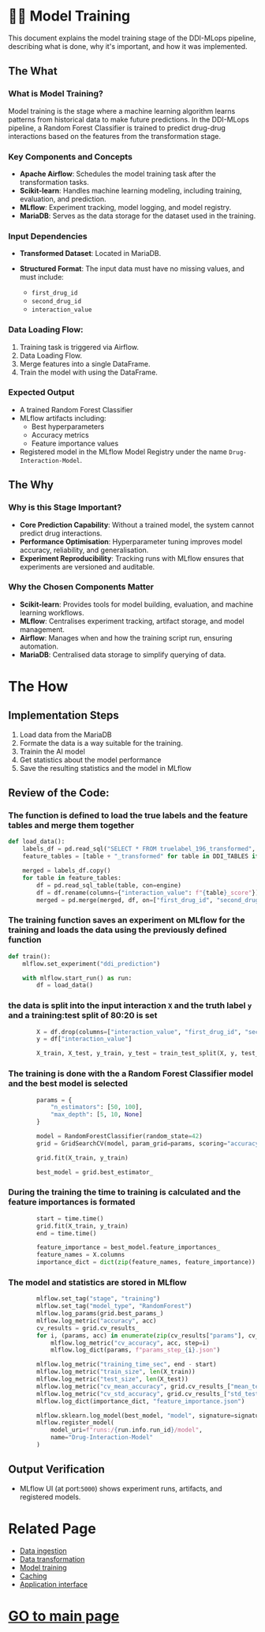 # 🏋️‍♂️ Model Training

This document explains the model training stage of the DDI-MLops pipeline, describing what is done, why it's important, and how it was implemented.

## The What

### What is Model Training?

Model training is the stage where a machine learning algorithm learns patterns from historical data to make future predictions. In the DDI-MLops pipeline, a Random Forest Classifier is trained to predict drug-drug interactions based on the features from the transformation stage.


### Key Components and Concepts
- **Apache Airflow**: Schedules the model training task after the transformation tasks.
- **Scikit-learn**: Handles machine learning modeling, including training, evaluation, and prediction.
- **MLflow**: Experiment tracking, model logging, and model registry.
- **MariaDB**: Serves as the data storage for the dataset used in the training.


### Input Dependencies
- **Transformed Dataset**: Located in MariaDB.

- **Structured Format**: The input data must have no missing values, and must include:
    - `first_drug_id`
    - `second_drug_id`
    - `interaction_value`


### Data Loading Flow:
1. Training task is triggered via Airflow.
2. Data Loading Flow.
3. Merge features into a single DataFrame.
4. Train the model with using the DataFrame.

### Expected Output
- A trained Random Forest Classifier
- MLflow artifacts including:
    - Best hyperparameters
    - Accuracy metrics
    - Feature importance values
- Registered model in the MLflow Model Registry under the name `Drug-Interaction-Model`.

## The Why

### Why is this Stage Important?
- **Core Prediction Capability**: Without a trained model, the system cannot predict drug interactions.
- **Performance Optimisation**: Hyperparameter tuning improves model accuracy, reliability, and generalisation.
- **Experiment Reproducibility**: Tracking runs with MLflow ensures that experiments are versioned and auditable.


### Why the Chosen Components Matter
- **Scikit-learn**: Provides tools for model building, evaluation, and machine learning workflows.
- **MLflow**: Centralises experiment tracking, artifact storage, and model management.
- **Airflow**: Manages when and how the training script run, ensuring automation.
- **MariaDB**: Centralised data storage to simplify querying of data.

# The How

## Implementation Steps
1. Load data from the MariaDB
2. Formate the data is a way suitable for the training.
3. Trainin the AI model
4. Get statistics about the model performance
5. Save the resulting statistics and the model in MLflow  

## Review of the Code:

### The function is defined to load the true labels and the feature tables and merge them together
``` python
def load_data():
    labels_df = pd.read_sql("SELECT * FROM truelabel_196_transformed", con=engine)
    feature_tables = [table + "_transformed" for table in DDI_TABLES if not table in ["truelabel_196", "top196drugs"]]

    merged = labels_df.copy()
    for table in feature_tables:
        df = pd.read_sql_table(table, con=engine)
        df = df.rename(columns={"interaction_value": f"{table}_score"})
        merged = pd.merge(merged, df, on=["first_drug_id", "second_drug_id"], how="left")
```

### The training function saves an experiment on MLflow for the training and loads the data using the previously defined function
``` python
def train():
    mlflow.set_experiment("ddi_prediction")

    with mlflow.start_run() as run:
        df = load_data()
```

### the data is split into the input interaction `X` and the truth label `y` and a training:test split of 80:20 is set
``` python
        X = df.drop(columns=["interaction_value", "first_drug_id", "second_drug_id"])
        y = df["interaction_value"]

        X_train, X_test, y_train, y_test = train_test_split(X, y, test_size=0.2, random_state=42)
```

### The training is done with the a Random Forest Classifier model and the best model is selected
``` python
        params = {
            "n_estimators": [50, 100],
            "max_depth": [5, 10, None]
        }

        model = RandomForestClassifier(random_state=42)
        grid = GridSearchCV(model, param_grid=params, scoring="accuracy", cv=3)

        grid.fit(X_train, y_train)

        best_model = grid.best_estimator_
```

### During the training the time to training is calculated and the feature importances is formated 
``` python
        start = time.time()
        grid.fit(X_train, y_train)
        end = time.time()

        feature_importance = best_model.feature_importances_
        feature_names = X.columns
        importance_dict = dict(zip(feature_names, feature_importance))
```
### The model and statistics are stored in MLflow
``` python
        mlflow.set_tag("stage", "training")
        mlflow.set_tag("model_type", "RandomForest")
        mlflow.log_params(grid.best_params_)
        mlflow.log_metric("accuracy", acc)
        cv_results = grid.cv_results_
        for i, (params, acc) in enumerate(zip(cv_results["params"], cv_results["mean_test_score"])):
            mlflow.log_metric("cv_accuracy", acc, step=i)
            mlflow.log_dict(params, f"params_step_{i}.json")  

        mlflow.log_metric("training_time_sec", end - start)
        mlflow.log_metric("train_size", len(X_train))
        mlflow.log_metric("test_size", len(X_test))
        mlflow.log_metric("cv_mean_accuracy", grid.cv_results_["mean_test_score"].max())
        mlflow.log_metric("cv_std_accuracy", grid.cv_results_["std_test_score"][grid.best_index_])
        mlflow.log_dict(importance_dict, "feature_importance.json")

        mlflow.sklearn.log_model(best_model, "model", signature=signature, input_example=X_test.head())
        mlflow.register_model(
            model_uri=f"runs:/{run.info.run_id}/model",
            name="Drug-Interaction-Model"
        )
```
## Output Verification
- MLflow UI (at port:`5000`) shows experiment runs, artifacts, and registered models.

# Related Page
- [Data ingestion](data_ingestion.md)
- [Data transformation](data_transformation.md)
- [Model training](model_training.md)
- [Caching](caching.md)
- [Application interface](application_interface.md)

# [GO to main page](../README.md)